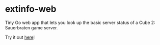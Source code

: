 # extinfo-web

Tiny Go web app that lets you look up the basic server status of a Cube 2: Sauerbraten game server.

Try it out [here](http://extinfo.sauerworld.org:1234/)!